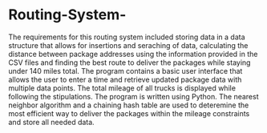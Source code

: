 # Routing-System-

The requirements for this routing system included storing data in a data structure that allows for insertions and seraching of data, calculating the distance between package addresses using the information provided in the CSV files and finding the best route to deliver the packages while staying under 140 miles total. The program contains a basic user interface that allows the user to enter a time and retrieve updated package data with multiple data points. The total mileage of all trucks is displayed while following the stipulations. The program is written using Python. 
The nearest neighbor algorithm and a chaining hash table are used to deteremine the most efficient way to deliver the packages within the mileage constraints and store all needed data.
